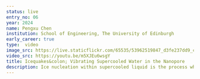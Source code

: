 ```yaml
---
status: live
entry_no: 06
year: 2024
name: Pengxu Chen
institution: School of Engineering, The University of Edinburgh
early_career: true
type:  video 
image_src: https://live.staticflickr.com/65535/53962519847_d3fe237dd9_c_d.jpg
video_src: https://youtu.be/m5XJEu6wsgY
title: Icequakes&colon; Vibrating Supercooled Water in the Nanopore
description: Ice nucleation within supercooled liquid is the process where the first few ice crystals, comprising a few molecules, begin to form. The accompanying vidoe vividly illustrates ice (represented by white molecules) nucleating from supercooled water (depicted by translucent blue molecules) confined within a nanopore with a vibrating wall, a system of interest to confined nanopores. My results reveal that negative pressure, generated as the vibrating surface stretches the supercooled water, serves as a catalyst for ice nucleation by encouraging the formation of larger ice-like clusters. Once sufficient large clusters form and accumulate, the critical threshold is reached, and an ice front forms that rapidly envelopes the entire domain. This work was performed using molecular dynamics simulations in LAMMPS on ARCHER2.
---
```

